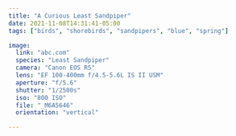 ```yaml
---
title: "A Curious Least Sandpiper"
date: 2021-11-08T14:31:41-05:00
tags: ["birds", "shorebirds", "sandpipers", "blue", "spring"]

image:
  link: "abc.com"
  species: "Least Sandpiper"
  camera: "Canon EOS R5"
  lens: "EF 100-400mm f/4.5-5.6L IS II USM"
  aperture: "f/5.6"
  shutter: "1/2500s"
  iso: "800 ISO"
  file: "_M6A5646"
  orientation: "vertical"

---
```

